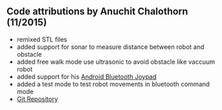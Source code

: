 ## Code attributions by Anuchit Chalothorn (11/2015)

- remixed STL files
- added support for sonar to measure distance between robot and obstacle
- added free walk mode use ultrasonic to avoid obstacle like vaccuum robot
- added support for his [Android Bluetooth Joypad](https://github.com/anoochit/android-robot-bt-joypad)
- added a test mode to test robot movements in bluetooth command mode
- [Git Repository](https://github.com/anoochit/arduino-quadruped-robot)

